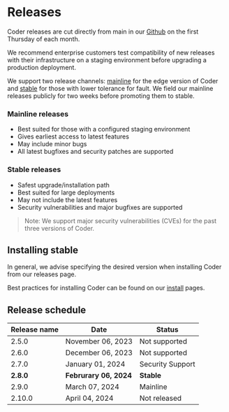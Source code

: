 # Releases

Coder releases are cut directly from main in our [Github](https://github.com/coder/coder) on the first Thursday of each month.

We recommend enterprise customers test compatibility of new releases with their infrastructure on a staging environment before upgrading a production deployment.

We support two release channels: [mainline]() for the edge version of Coder and [stable]() for those with lower tolerance for fault. We field our mainline releases publicly for two weeks before promoting them to stable.

### Mainline releases
- Best suited for those with a configured staging environment
- Gives earliest access to latest features
- May include minor bugs
- All latest bugfixes and security patches are supported

### Stable releases
- Safest upgrade/installation path
- Best suited for large deployments
- May not include the latest features
- Security vulnerabilities and major bugfixes are supported

> Note: We support major security vulnerabilities (CVEs) for the past three versions of Coder.

## Installing stable

In general, we advise specifying the desired version when installing Coder from our releases page.

Best practices for installing Coder can be found on our [install](./index.md) pages.

<!--
<div class="tabs">

## Install script

By default, our install script points to the latest version of Coder, whether or not it has been elevated to stable.


```shell
curl -fsSL https://coder.com/install.sh | sh
```

Use the `--stable` flag to ensure installation of the latest stable release.

```shell
curl -fsSL https://coder.com/install.sh | sh -s -- --stable
```

## System Packages

## Helm

Whenever

</div> -->

## Release schedule


Release name | Date | Status
------------ | ---- | ------
2.5.0 | November 06, 2023 | Not supported
2.6.0 | December 06, 2023 | Not supported
2.7.0 | January 01, 2024 | Security Support
**2.8.0** | **Februrary 06, 2024** | **Stable**
2.9.0 | March 07, 2024 | Mainline
2.10.0 | April 04, 2024 | Not released
